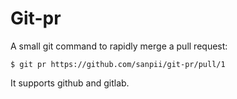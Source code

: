 # Git-pr

A small git command to rapidly merge a pull request:

```
$ git pr https://github.com/sanpii/git-pr/pull/1
```

It supports github and gitlab.
